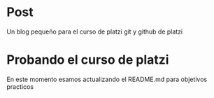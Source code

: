 # Post
Un blog pequeño para el curso de platzi git y github de platzi

# Probando el curso de platzi

En este momento esamos actualizando el README.md para objetivos practicos

